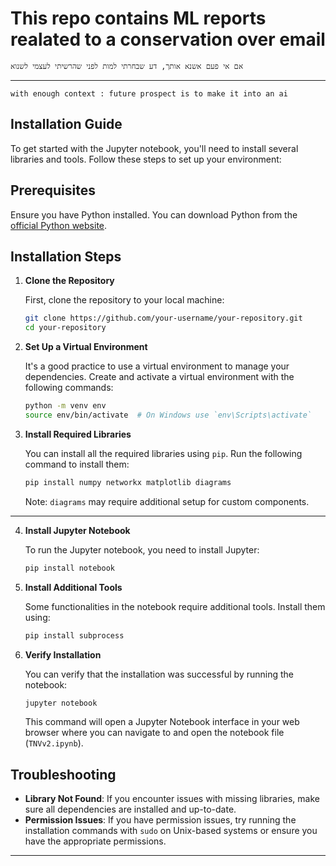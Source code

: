 # This repo contains ML reports realated to a conservation over email
```
אם אי פעם אשנא אותך, דע שבחרתי למות לפני שהרשיתי לעצמי לשנוא
```
---
`with enough context : future prospect is to make it into an ai`
## Installation Guide

To get started with the Jupyter notebook, you'll need to install several libraries and tools. Follow these steps to set up your environment:

## Prerequisites

Ensure you have Python installed. You can download Python from the [official Python website](https://www.python.org/downloads/).

## Installation Steps

1. **Clone the Repository**

   First, clone the repository to your local machine:

   ```bash
   git clone https://github.com/your-username/your-repository.git
   cd your-repository
   ```

2. **Set Up a Virtual Environment**

   It's a good practice to use a virtual environment to manage your dependencies. Create and activate a virtual environment with the following commands:

   ```bash
   python -m venv env
   source env/bin/activate  # On Windows use `env\Scripts\activate`
   ```

3. **Install Required Libraries**

   You can install all the required libraries using `pip`. Run the following command to install them:

   ```bash
   pip install numpy networkx matplotlib diagrams
   ```

   Note: `diagrams` may require additional setup for custom components.
---
4. **Install Jupyter Notebook**

   To run the Jupyter notebook, you need to install Jupyter:

   ```bash
   pip install notebook
   ```

5. **Install Additional Tools**

   Some functionalities in the notebook require additional tools. Install them using:

   ```bash
   pip install subprocess
   ```

6. **Verify Installation**

   You can verify that the installation was successful by running the notebook:

   ```bash
   jupyter notebook
   ```

   This command will open a Jupyter Notebook interface in your web browser where you can navigate to and open the notebook file (`TNVv2.ipynb`).

## Troubleshooting

- **Library Not Found**: If you encounter issues with missing libraries, make sure all dependencies are installed and up-to-date.
- **Permission Issues**: If you have permission issues, try running the installation commands with `sudo` on Unix-based systems or ensure you have the appropriate permissions.

---
